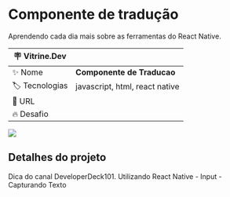 # Componente de tradução

Aprendendo cada dia mais sobre as ferramentas do React Native.

| :placard: Vitrine.Dev |     |
| -------------  | --- |
| :sparkles: Nome        | **Componente de Traducao**
| :label: Tecnologias | javascript, html, react native
| :rocket: URL         | 
| :fire: Desafio     | 

<!-- Inserir imagem com a #vitrinedev ao final do link -->
![](https://via.placeholder.com/1200x500.png?text=imagem+lindona+do+meu+projeto#vitrinedev)

## Detalhes do projeto

<!--Textos e imagens que descrevam seu projeto, suas conquistas, seus desafios, próximos passos, etc...-->
Dica do canal DeveloperDeck101. Utilizando React Native - Input - Capturando Texto
